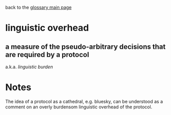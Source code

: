 back to the [glossary main page](https://github.com/wds4/tapestry-protocol/blob/main/glossary/README.md)

linguistic overhead
=====

a measure of the pseudo-arbitrary decisions that are required by a protocol
-----

a.k.a. *linguistic burden*

# Notes

The idea of a protocol as a cathedral, e.g. bluesky, can be understood as a comment on an overly burdensom linguistic overhead of the protocol. 
